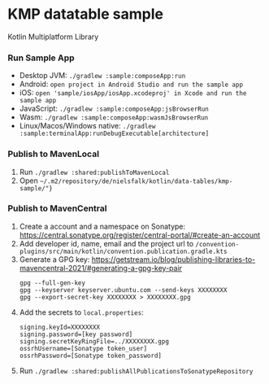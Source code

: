 # KMP datatable sample

Kotlin Multiplatform Library

### Run Sample App

 - Desktop JVM: `./gradlew :sample:composeApp:run`
 - Android: `open project in Android Studio and run the sample app`
 - iOS: `open 'sample/iosApp/iosApp.xcodeproj' in Xcode and run the sample app`
 - JavaScript: `./gradlew :sample:composeApp:jsBrowserRun`
 - Wasm: `./gradlew :sample:composeApp:wasmJsBrowserRun`
 - Linux/Macos/Windows native: `./gradlew :sample:terminalApp:runDebugExecutable[architecture]`

### Publish to MavenLocal

1) Run `./gradlew :shared:publishToMavenLocal`
2) Open `~/.m2/repository/de/nielsfalk/kotlin/data-tables/kmp-sample/"}`

### Publish to MavenCentral

1) Create a account and a namespace on Sonatype:
   https://central.sonatype.org/register/central-portal/#create-an-account
2) Add developer id, name, email and the project url to
   `/convention-plugins/src/main/kotlin/convention.publication.gradle.kts`
3) Generate a GPG key:
   https://getstream.io/blog/publishing-libraries-to-mavencentral-2021/#generating-a-gpg-key-pair
   ```
   gpg --full-gen-key
   gpg --keyserver keyserver.ubuntu.com --send-keys XXXXXXXX
   gpg --export-secret-key XXXXXXXX > XXXXXXXX.gpg
   ```
4) Add the secrets to `local.properties`:
   ```
   signing.keyId=XXXXXXXX
   signing.password=[key password]
   signing.secretKeyRingFile=../XXXXXXXX.gpg
   ossrhUsername=[Sonatype token_user]
   ossrhPassword=[Sonatype token_password]
   ```
5) Run `./gradlew :shared:publishAllPublicationsToSonatypeRepository`
